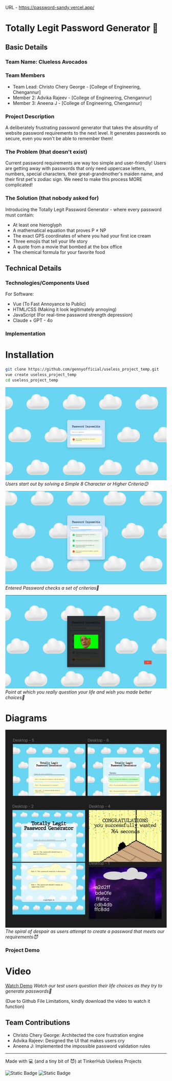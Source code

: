 URL - https://password-sandy.vercel.app/

# Totally Legit Password Generator 🔐

## Basic Details
### Team Name: Clueless Avocados


### Team Members
- Team Lead: Christo Chery George - [College of Engineering, Chengannur]
- Member 2: Advika Rajeev - [College of Engineering, Chengannur]
- Member 3: Aneena J - [College of Engineering, Chengannur]

### Project Description
A deliberately frustrating password generator that takes the absurdity of website password requirements to the next level. It generates passwords so secure, even you won't be able to remember them! 

### The Problem (that doesn't exist)
Current password requirements are way too simple and user-friendly! Users are getting away with passwords that only need uppercase letters, numbers, special characters, their great-grandmother's maiden name, and their first pet's zodiac sign. We need to make this process MORE complicated!

### The Solution (that nobody asked for)
Introducing the Totally Legit Password Generator - where every password must contain:
- At least one hieroglyph
- A mathematical equation that proves P ≠ NP
- The exact GPS coordinates of where you had your first ice cream
- Three emojis that tell your life story
- A quote from a movie that bombed at the box office
- The chemical formula for your favorite food

## Technical Details
### Technologies/Components Used
For Software:
- Vue (To Fast Annoyance to Public)
- HTML/CSS (Making it look legitimately annoying)
- JavaScript (For real-time password strength depression)
- Claude + GPT - 4o 
### Implementation
# Installation
```bash
git clone https://github.com/gennyofficial/useless_project_temp.git
vue create useless_project_temp
cd useless_project_temp
```

![Password Creation](images/screenshot1.png)
*Users start out by solving a Simple 8 Character or Higher Criteria😊*

![Password Validation](images/screenshot2.png)
*Entered Password checks a set of criterias👀*

![Let the Nuisance Begin](images/screenshot3.png)
*Point at which you really question your life and wish you made better choices🤡*

# Diagrams
![Workflow](images/Design.jpg)
*The spiral of despair as users attempt to create a password that meets our requirements😈*


### Project Demo
# Video
[Watch Demo](images/demo.mp4)
*Watch our test users question their life choices as they try to generate passwords🙈*

(Due to Github File Limitations, kindly download the video to watch it function)

## Team Contributions
- Christo Chery George: Architected the core frustration engine
- Advika Rajeev: Designed the UI that makes users cry
- Aneena J: Implemented the impossible password validation rules

---
Made with 💻 (and a tiny bit of 😈) at TinkerHub Useless Projects 

![Static Badge](https://img.shields.io/badge/TinkerHub-24?color=%23000000&link=https%3A%2F%2Fwww.tinkerhub.org%2F)
![Static Badge](https://img.shields.io/badge/UselessProject--24-24?link=https%3A%2F%2Fwww.tinkerhub.org%2Fevents%2FQ2Q1TQKX6Q%2FUseless%2520Projects)
